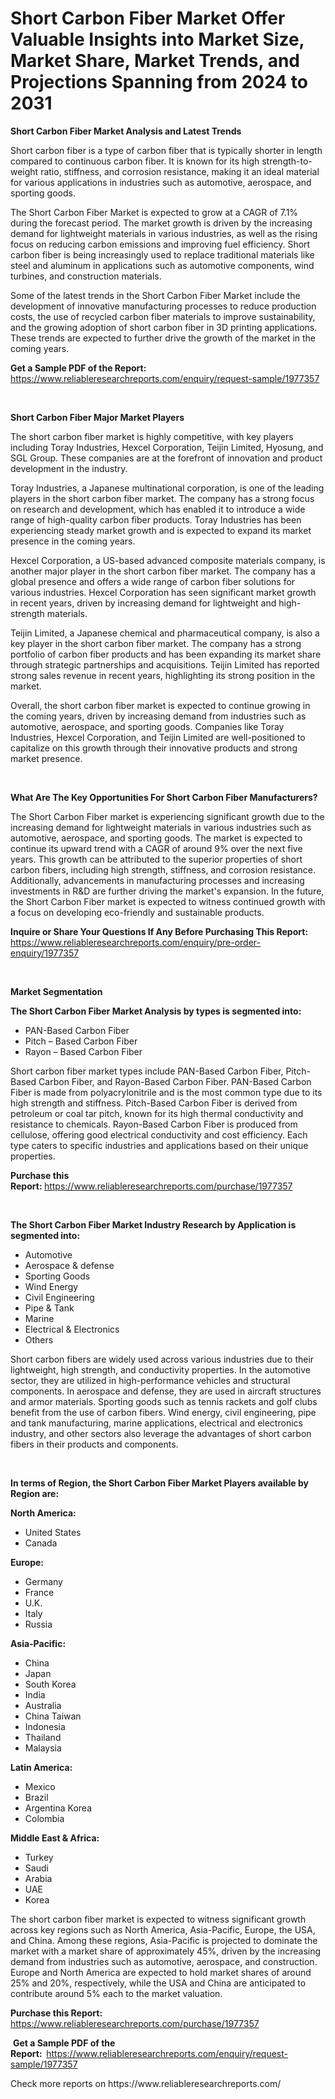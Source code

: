 <p><h1>Short Carbon Fiber Market Offer Valuable Insights into Market Size, Market Share, Market Trends, and Projections Spanning from 2024 to 2031</h1></p><p><strong>Short Carbon Fiber Market Analysis and Latest Trends</strong></p>
<p><p>Short carbon fiber is a type of carbon fiber that is typically shorter in length compared to continuous carbon fiber. It is known for its high strength-to-weight ratio, stiffness, and corrosion resistance, making it an ideal material for various applications in industries such as automotive, aerospace, and sporting goods.</p><p>The Short Carbon Fiber Market is expected to grow at a CAGR of 7.1% during the forecast period. The market growth is driven by the increasing demand for lightweight materials in various industries, as well as the rising focus on reducing carbon emissions and improving fuel efficiency. Short carbon fiber is being increasingly used to replace traditional materials like steel and aluminum in applications such as automotive components, wind turbines, and construction materials.</p><p>Some of the latest trends in the Short Carbon Fiber Market include the development of innovative manufacturing processes to reduce production costs, the use of recycled carbon fiber materials to improve sustainability, and the growing adoption of short carbon fiber in 3D printing applications. These trends are expected to further drive the growth of the market in the coming years.</p></p>
<p><strong>Get a Sample PDF of the Report:&nbsp;</strong> <a href="https://www.reliableresearchreports.com/enquiry/request-sample/1977357">https://www.reliableresearchreports.com/enquiry/request-sample/1977357</a></p>
<p>&nbsp;</p>
<p><strong>Short Carbon Fiber Major Market Players</strong></p>
<p><p>The short carbon fiber market is highly competitive, with key players including Toray Industries, Hexcel Corporation, Teijin Limited, Hyosung, and SGL Group. These companies are at the forefront of innovation and product development in the industry.</p><p>Toray Industries, a Japanese multinational corporation, is one of the leading players in the short carbon fiber market. The company has a strong focus on research and development, which has enabled it to introduce a wide range of high-quality carbon fiber products. Toray Industries has been experiencing steady market growth and is expected to expand its market presence in the coming years.</p><p>Hexcel Corporation, a US-based advanced composite materials company, is another major player in the short carbon fiber market. The company has a global presence and offers a wide range of carbon fiber solutions for various industries. Hexcel Corporation has seen significant market growth in recent years, driven by increasing demand for lightweight and high-strength materials.</p><p>Teijin Limited, a Japanese chemical and pharmaceutical company, is also a key player in the short carbon fiber market. The company has a strong portfolio of carbon fiber products and has been expanding its market share through strategic partnerships and acquisitions. Teijin Limited has reported strong sales revenue in recent years, highlighting its strong position in the market.</p><p>Overall, the short carbon fiber market is expected to continue growing in the coming years, driven by increasing demand from industries such as automotive, aerospace, and sporting goods. Companies like Toray Industries, Hexcel Corporation, and Teijin Limited are well-positioned to capitalize on this growth through their innovative products and strong market presence.</p></p>
<p>&nbsp;</p>
<p><strong>What Are The Key Opportunities For Short Carbon Fiber Manufacturers?</strong></p>
<p><p>The Short Carbon Fiber market is experiencing significant growth due to the increasing demand for lightweight materials in various industries such as automotive, aerospace, and sporting goods. The market is expected to continue its upward trend with a CAGR of around 9% over the next five years. This growth can be attributed to the superior properties of short carbon fibers, including high strength, stiffness, and corrosion resistance. Additionally, advancements in manufacturing processes and increasing investments in R&D are further driving the market's expansion. In the future, the Short Carbon Fiber market is expected to witness continued growth with a focus on developing eco-friendly and sustainable products.</p></p>
<p><strong>Inquire or Share Your Questions If Any Before Purchasing This Report:</strong> <a href="https://www.reliableresearchreports.com/enquiry/pre-order-enquiry/1977357">https://www.reliableresearchreports.com/enquiry/pre-order-enquiry/1977357</a></p>
<p>&nbsp;</p>
<p><strong>Market Segmentation</strong></p>
<p><strong>The Short Carbon Fiber Market Analysis by types is segmented into:</strong></p>
<p><ul><li>PAN-Based Carbon Fiber</li><li>Pitch – Based Carbon Fiber</li><li>Rayon – Based Carbon Fiber</li></ul></p>
<p><p>Short carbon fiber market types include PAN-Based Carbon Fiber, Pitch-Based Carbon Fiber, and Rayon-Based Carbon Fiber. PAN-Based Carbon Fiber is made from polyacrylonitrile and is the most common type due to its high strength and stiffness. Pitch-Based Carbon Fiber is derived from petroleum or coal tar pitch, known for its high thermal conductivity and resistance to chemicals. Rayon-Based Carbon Fiber is produced from cellulose, offering good electrical conductivity and cost efficiency. Each type caters to specific industries and applications based on their unique properties.</p></p>
<p><strong>Purchase this Report:&nbsp;</strong><a href="https://www.reliableresearchreports.com/purchase/1977357">https://www.reliableresearchreports.com/purchase/1977357</a></p>
<p>&nbsp;</p>
<p><strong>The Short Carbon Fiber Market Industry Research by Application is segmented into:</strong></p>
<p><ul><li>Automotive</li><li>Aerospace & defense</li><li>Sporting Goods</li><li>Wind Energy</li><li>Civil Engineering</li><li>Pipe & Tank</li><li>Marine</li><li>Electrical & Electronics</li><li>Others</li></ul></p>
<p><p>Short carbon fibers are widely used across various industries due to their lightweight, high strength, and conductivity properties. In the automotive sector, they are utilized in high-performance vehicles and structural components. In aerospace and defense, they are used in aircraft structures and armor materials. Sporting goods such as tennis rackets and golf clubs benefit from the use of carbon fibers. Wind energy, civil engineering, pipe and tank manufacturing, marine applications, electrical and electronics industry, and other sectors also leverage the advantages of short carbon fibers in their products and components.</p></p>
<p>&nbsp;</p>
<p><strong>In terms of Region, the Short Carbon Fiber Market Players available by Region are:</strong></p>
<p>
    <p> <strong> North America: </strong>
        <ul>
            <li>United States</li>
            <li>Canada</li>
        </ul>
        </p> 
    <p> <strong> Europe: </strong>
        <ul>
            <li>Germany</li>
            <li>France</li>
            <li>U.K.</li>
            <li>Italy</li>
            <li>Russia</li>
        </ul>
        </p> 
    <p> <strong> Asia-Pacific: </strong>
        <ul>
            <li>China</li>
            <li>Japan</li>
            <li>South Korea</li>
            <li>India</li>
            <li>Australia</li>
            <li>China Taiwan</li>
            <li>Indonesia</li>
            <li>Thailand</li>
            <li>Malaysia</li>
        </ul>
        </p> 
    <p> <strong> Latin America: </strong>
        <ul>
            <li>Mexico</li>
            <li>Brazil</li>
            <li>Argentina Korea</li>
            <li>Colombia</li>
        </ul>
        </p> 
    <p> <strong> Middle East & Africa: </strong>
        <ul>
            <li>Turkey</li>
            <li>Saudi</li>
            <li>Arabia</li>
            <li>UAE</li>
            <li>Korea</li>
        </ul>
    </p>
    </p>
<p><p>The short carbon fiber market is expected to witness significant growth across key regions such as North America, Asia-Pacific, Europe, the USA, and China. Among these regions, Asia-Pacific is projected to dominate the market with a market share of approximately 45%, driven by the increasing demand from industries such as automotive, aerospace, and construction. Europe and North America are expected to hold market shares of around 25% and 20%, respectively, while the USA and China are anticipated to contribute around 5% each to the market valuation.</p></p>
<p><strong>Purchase this Report: </strong><a href="https://www.reliableresearchreports.com/purchase/1977357">https://www.reliableresearchreports.com/purchase/1977357</a></p>
<p>&nbsp;<strong>Get a Sample PDF of the Report:&nbsp;&nbsp;</strong><a href="https://www.reliableresearchreports.com/enquiry/request-sample/1977357">https://www.reliableresearchreports.com/enquiry/request-sample/1977357</a></p>
<p><strong></strong></p>
<p>Check more reports on https://www.reliableresearchreports.com/</p>